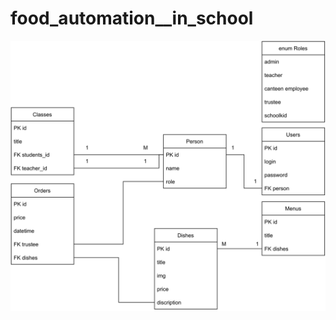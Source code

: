 # food_automation__in_school
![image](https://github.com/sipibibu/food_automation__in_school/blob/main/src/dbDiagram.svg)
